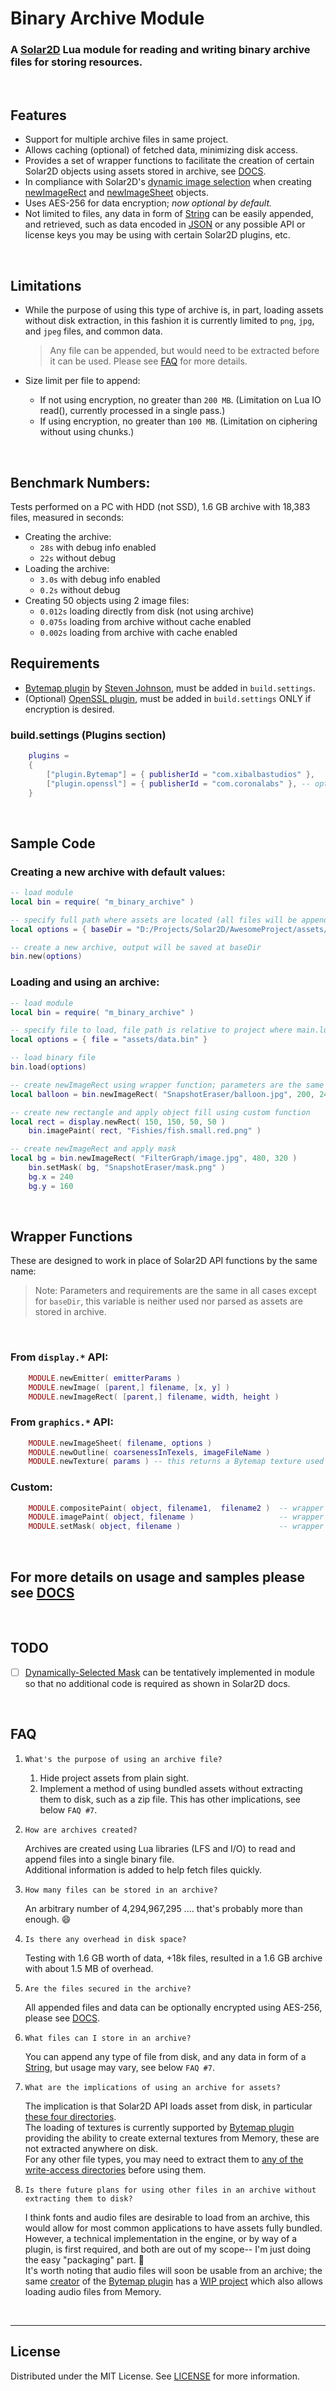 # Binary Archive Module
### A [Solar2D](https://solar2d.com) Lua module for reading and writing binary archive files for storing resources.


</br>

## Features
 - Support for multiple archive files in same project.
 - Allows caching (optional) of fetched data, minimizing disk access.
 - Provides a set of wrapper functions to facilitate the creation of certain Solar2D objects using assets stored in archive, see [DOCS](https://github.com/siudesu/BinaryArchive/blob/main/DOCUMENTATION.md).
 - In compliance with Solar2D's [dynamic image selection](https://docs.coronalabs.com/guide/basics/configSettings/index.html#dynamic-image-selection) when creating [newImageRect](https://docs.coronalabs.com/api/library/display/newImageRect.html) and [newImageSheet](https://docs.coronalabs.com/api/library/graphics/newImageSheet.html) objects.
 - Uses AES-256 for data encryption; *now optional by default.*
 - Not limited to files, any data in form of [String](https://docs.coronalabs.com/api/type/String.html) can be easily appended, and retrieved, such as data encoded in [JSON](https://docs.coronalabs.com/api/library/json/index.html) or any possible API or license keys you may be using with certain Solar2D plugins, etc.


</br>

## Limitations
 - While the purpose of using this type of archive is, in part, loading assets without disk extraction, in this fashion it is currently limited to `png`, `jpg`, and `jpeg` files, and common data.
	>Any file can be appended, but would need to be extracted before it can be used. Please see [FAQ](#FAQ) for more details.

- Size limit per file to append:
	- If not using encryption, no greater than `200 MB`. (Limitation on Lua IO read(), currently processed in a single pass.)
	- If using encryption, no greater than `100 MB`. (Limitation on ciphering without using chunks.)

</br>

## Benchmark Numbers:
Tests performed on a PC with HDD (not SSD), 1.6 GB archive with 18,383 files, measured in seconds:
- Creating the archive:
	- `28s` with debug info enabled
	- `22s` without debug
- Loading the archive:
	- `3.0s` with debug info enabled
	- `0.2s` without debug
- Creating 50 objects using 2 image files:
	- `0.012s` loading directly from disk (not using archive)
	- `0.075s` loading from archive without cache enabled
	- `0.002s` loading from archive with cache enabled

## Requirements
- [Bytemap plugin](https://github.com/solar2d/com.xibalbastudios-plugin.Bytemap) by [Steven Johnson](https://github.com/ggcrunchy), must be added in `build.settings`.
- (Optional) [OpenSSL plugin](https://docs.coronalabs.com/plugin/openssl/index.html), must be added in `build.settings` ONLY if encryption is desired.

### build.settings (Plugins section)
```lua
	plugins =
	{
		["plugin.Bytemap"] = { publisherId = "com.xibalbastudios" },
		["plugin.openssl"] = { publisherId = "com.coronalabs" }, -- optional
	}
```

</br>

## Sample Code
### Creating a new archive with default values:
```lua
-- load module
local bin = require( "m_binary_archive" )

-- specify full path where assets are located (all files will be appended, includes sub-directories)
local options = { baseDir = "D:/Projects/Solar2D/AwesomeProject/assets/graphics" }

-- create a new archive, output will be saved at baseDir
bin.new(options)
```
### Loading and using an archive:
```lua
-- load module
local bin = require( "m_binary_archive" )

-- specify file to load, file path is relative to project where main.lua resides
local options = { file = "assets/data.bin" }

-- load binary file
bin.load(options)

-- create newImageRect using wrapper function; parameters are the same as display.newImageRect()
local balloon = bin.newImageRect( "SnapshotEraser/balloon.jpg", 200, 240 )

-- create new rectangle and apply object fill using custom function
local rect = display.newRect( 150, 150, 50, 50 )
	bin.imagePaint( rect, "Fishies/fish.small.red.png" )

-- create newImageRect and apply mask
local bg = bin.newImageRect( "FilterGraph/image.jpg", 480, 320 )
	bin.setMask( bg, "SnapshotEraser/mask.png" )
	bg.x = 240
	bg.y = 160
```

</br>

## Wrapper Functions
These are designed to work in place of Solar2D API functions by the same name:
</br>
> Note: Parameters and requirements are the same in all cases except for `baseDir`, this variable is neither used nor parsed as assets are stored in archive.

</br>

### From `display.*` API:
```lua
	MODULE.newEmitter( emitterParams )
	MODULE.newImage( [parent,] filename, [x, y] )
	MODULE.newImageRect( [parent,] filename, width, height )
```

### From `graphics.*` API:
```lua
	MODULE.newImageSheet( filename, options )
	MODULE.newOutline( coarsenessInTexels, imageFileName )
	MODULE.newTexture( params ) -- this returns a Bytemap texture used as a replacement for [graphics.newTexure](https://docs.coronalabs.com/api/library/graphics/newTexture.html)
```
### Custom:
```lua
	MODULE.compositePaint( object, filename1,  filename2 )	-- wrapper for [CompositePaint](https://docs.coronalabs.com/api/type/CompositePaint/index.html)
	MODULE.imagePaint( object, filename )					-- wrapper for [BitmapPaint] (https://docs.coronalabs.com/api/type/BitmapPaint/index.html)
	MODULE.setMask( object, filename )						-- wrapper for [graphics.setMask](https://docs.coronalabs.com/api/type/DisplayObject/setMask.html)
```

</br>

## For more details on usage and samples please see [DOCS](https://github.com/siudesu/BinaryArchive/blob/main/DOCUMENTATION.md)

</br>

## TODO
- [ ] [Dynamically-Selected Mask](https://docs.coronalabs.com/api/library/graphics/newMask.html#dynamically-selected-mask) can be tentatively implemented in module so that no additional code is required as shown in Solar2D docs.

</br>

## FAQ
1. `What's the purpose of using an archive file?`

   1. Hide project assets from plain sight.
   2. Implement a method of using bundled assets without extracting them to disk, such as a zip file. This has other implications, see below `FAQ #7`.

2. `How are archives created?`

   Archives are created using Lua libraries (LFS and I/O) to read and append files into a single binary file. 
   </br>Additional information is added to help fetch files quickly.

3. `How many files can be stored in an archive?`

   An arbitrary number of 4,294,967,295 .... that's probably more than enough. :smile:

4. `Is there any overhead in disk space?`

	Testing with 1.6 GB worth of data, +18k files, resulted in a 1.6 GB archive with about 1.5 MB of overhead.
	
5. `Are the files secured in the archive?`

   All appended files and data can be optionally encrypted using AES-256, please see [DOCS](https://github.com/siudesu/BinaryArchive/blob/main/DOCUMENTATION.md).

6. `What files can I store in an archive?`

   You can append any type of file from disk, and any data in form of a [String](https://docs.coronalabs.com/api/type/String.html), but usage may vary, see below `FAQ #7`.

7. `What are the implications of using an archive for assets?`
   
   The implication is that Solar2D API loads asset from disk, in particular [these four directories](https://docs.coronalabs.com/guide/data/readWriteFiles/index.html#system-directories).
   </br>The loading of textures is currently supported by [Bytemap plugin](https://github.com/solar2d/com.xibalbastudios-plugin.Bytemap) providing the ability to create external textures from Memory, these are not extracted anywhere on disk.
   </br>For any other file types, you may need to extract them to [any of the write-access directories](https://docs.coronalabs.com/guide/data/readWriteFiles/index.html#system-directories) before using them.

8. `Is there future plans for using other files in an archive without extracting them to disk?`

   I think fonts and audio files are desirable to load from an archive, this would allow for most common applications to have assets fully bundled.
   </br>However, a technical implementation in the engine, or by way of a plugin, is first required, and both are out of my scope-- I'm just doing the easy "packaging" part. :slightly_smiling_face:
   </br>It's worth noting that audio files will soon be usable from an archive; the same [creator](https://github.com/ggcrunchy) of the [Bytemap plugin](https://github.com/solar2d/com.xibalbastudios-plugin.Bytemap) has a [WIP project](https://discord.com/channels/721785436195782677/721785737258860544/1013963898589823056) which also allows loading audio files from Memory.

</br>

---

## License
Distributed under the MIT License. See [LICENSE](https://github.com/siudesu/BinaryArchive/blob/main/LICENSE) for more information.
